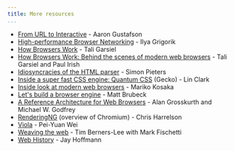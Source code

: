 ```yaml
---
title: More resources
...
```


* [From URL to Interactive](https://alistapart.com/article/from-url-to-interactive/) - Aaron Gustafson
* [High-performance Browser Networking](https://hpbn.co/) - Ilya Grigorik
* [How Browsers Work](https://taligarsiel.com/Projects/howbrowserswork1.htm) - Tali Garsiel
* [How Browsers Work: Behind the scenes of modern web browsers](https://www.html5rocks.com/en/tutorials/internals/howbrowserswork/) - Tali Garsiel and Paul Irish
* [Idiosyncracies of the HTML parser](https://htmlparser.info/) - Simon Pieters
* [Inside a super fast CSS engine: Quantum CSS](https://hacks.mozilla.org/2017/08/inside-a-super-fast-css-engine-quantum-css-aka-stylo/) (Gecko) - Lin Clark
* [Inside look at modern web browsers](https://developers.google.com/web/updates/2018/09/inside-browser-part1) - Mariko Kosaka
* [Let's build a browser engine](https://limpet.net/mbrubeck/2014/08/08/toy-layout-engine-1.html) - Matt Brubeck
 * [A Reference Architecture for Web Browsers](https://grosskurth.ca/papers/browser-refarch.pdf) - Alan Grosskurth and Michael W. Godfrey
* [RenderingNG](https://developer.chrome.com/blog/renderingng/) (overview of Chromium) - Chris Harrelson
* [Viola](http://viola.org) - Pei-Yuan Wei
* [Weaving the web](https://www.w3.org/People/Berners-Lee/Weaving/Overview.html) - Tim Berners-Lee with Mark Fischetti
* [Web History](https://css-tricks.com/chapter-1-birth/) - Jay Hoffmann
